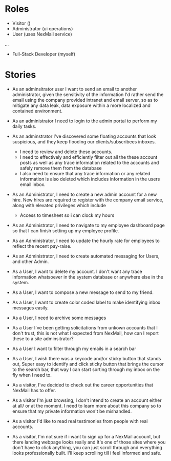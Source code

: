 # Roles
- Visitor               ()
- Administrator         (ui operations)
- User                  (uses NexMail service)

...
- Full-Stack Developer    (myself)


# Stories

* As an adminsitrator user I want to send an email to another administrator, given the sensitivity of the information I'd rather send the email using the company provided intranet and email server, so as to mitigate any data leak, data exposure within a more localized and contained environment.  

* As an administrator I need to login to the admin portal to perform my daily tasks. 

* As an adminstrator I've discovered some floating accounts that look suspicious, and they keep flooding our clients/subscribees inboxes. 
  - I need to review and delete these accounts. 
  - I need to effectively and efficiently filter out all the these account posts as well as any trace information related to the accounts and safely remove them from the database
  - I also need to ensure that any trace information or any related information is also deleted which includes information in the users email inbox.

* As an Administrator, I need to create a new admin account for a new hire. New hires are required to register with the company email service, along with elevated privileges which include
  - Access to timesheet so i can clock my hours

* As an Administrator, I need to navigate to my employee dashboard page so that I can finish setting up my employee profile. 

* As an Administrator, I need to update the hourly rate for employees to reflect the recent pay-raise. 

* As an Administrator, I need to create automated messaging for Users, and other Admin. 



* As a User, I want to delete my account. I don't want any trace information whatsoever in the system database or anywhere else in the system. 

* As a User, I want to compose a new message to send to my friend.

* As a User, I want to create color coded label to make identifying inbox messages easily. 

* As a User, I need to archive some messages 

* As a User I've been getting solicitations from unkown accounts that I don't trust, this is not what I expected from NexMail, how can I report these to a site adminsitrator?

* As a User I want to filter through my emails in a search bar

* As a User, I wish there was a keycode and/or sticky button that stands out, Super easy to identify and click sticky button that brings the cursor to the search bar, that way I can start sorting through my inbox on the fly when I need to.





* As a visitor, I've decided to check out the career opportunities that NexMail has to offer. 

* As a visitor I'm just browsing, I don't intend to create an account either at all/ or at the moment. I need to learn more about this company so to ensure that my private information won't be mishandled. 

* As a visitor I'd like to read real testimonies from people with real accounts.  

* As a visitor, I'm not sure if i want to sign up for a NexMail account, but there landing webpage looks really and It's one of those sites where you don't have to click anything, you can just scroll through and everything looks professionally built. I'll keep scrolling till i feel informed and safe. 

